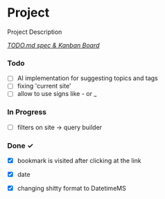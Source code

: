 # Project

Project Description

<em>[TODO.md spec & Kanban Board](https://bit.ly/3fCwKfM)</em>

### Todo

- [ ] AI implementation for suggesting topics and tags  
- [ ] fixing 'current site'  
- [ ] allow to use signs like - or _  

### In Progress

- [ ] filters on site -> query builder  

### Done ✓

- [x] bookmark is visited after clicking at the link  
- [x] date  
- [x] changing shitty format to DatetimeMS  

